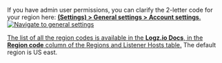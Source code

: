 If you have admin user permissions, you can clarify the 2-letter code for your region here: <a href="https://app.logz.io/#/dashboard/settings/general" target ="_blank"> **<i class="li li-gear"></i> (Settings) > General settings > Account settings**.
    ![Navigate to general settings](https://dytvr9ot2sszz.cloudfront.net/logz-docs/distributed-tracing/general-settings1_sept2021.png)
<br />

The list of all the region codes is available in the **Logz.io Docs**, in the **Region code** column of the <a href="https://docs.logz.io/docs/user-guide/admin/hosting-regions/account-region/#available-regions" target ="_blank"> Regions and Listener Hosts table.</a>  The default region is US east.
